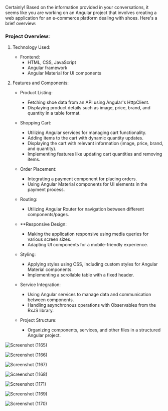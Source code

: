 Certainly! Based on the information provided in your conversations, it seems like you are working on an Angular project that involves creating a web application for an e-commerce platform dealing with shoes. Here's a brief overview:

### Project Overview:

1. Technology Used:
   - Frontend:
     - HTML, CSS, JavaScript
     - Angular framework
     - Angular Material for UI components

2. Features and Components:
   - Product Listing:
     - Fetching shoe data from an API using Angular's HttpClient.
     - Displaying product details such as image, price, brand, and quantity in a table format.

   - Shopping Cart:
     - Utilizing Angular services for managing cart functionality.
     - Adding items to the cart with dynamic quantity updates.
     - Displaying the cart with relevant information (image, price, brand, and quantity).
     - Implementing features like updating cart quantities and removing items.

   - Order Placement:
     - Integrating a payment component for placing orders.
     - Using Angular Material components for UI elements in the payment process.

   - Routing:
     - Utilizing Angular Router for navigation between different components/pages.

   - **Responsive Design:
     - Making the application responsive using media queries for various screen sizes.
     - Adapting UI components for a mobile-friendly experience.

   - Styling:
     - Applying styles using CSS, including custom styles for Angular Material components.
     - Implementing a scrollable table with a fixed header.

   - Service Integration:
     - Using Angular services to manage data and communication between components.
     - Handling asynchronous operations with Observables from the RxJS library.

   - Project Structure:
     - Organizing components, services, and other files in a structured Angular project.


![Screenshot (1165)](https://github.com/harshit-choudhary798/ShoesEcom/assets/111317199/55822152-62f1-41be-af92-51265a2a567b)

![Screenshot (1166)](https://github.com/harshit-choudhary798/ShoesEcom/assets/111317199/5270560e-1e93-4049-b7b8-7383eb4a73cc)

![Screenshot (1167)](https://github.com/harshit-choudhary798/ShoesEcom/assets/111317199/a793bbcc-1f78-4fe4-a614-28b22ce9ca24)

![Screenshot (1168)](https://github.com/harshit-choudhary798/ShoesEcom/assets/111317199/df0bb395-fed5-4402-8771-d8794eeb3a76)

![Screenshot (1171)](https://github.com/harshit-choudhary798/ShoesEcom/assets/111317199/3af813b1-f4f4-4b57-bc40-355f84ac6971)

![Screenshot (1169)](https://github.com/harshit-choudhary798/ShoesEcom/assets/111317199/79363f17-2106-41e9-9b71-79bdde3536ff)

![Screenshot (1170)](https://github.com/harshit-choudhary798/ShoesEcom/assets/111317199/bfbe79c4-823b-4a58-92d1-5e1e5940507e)


